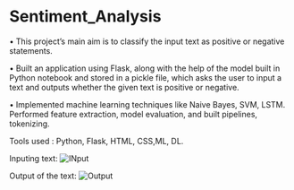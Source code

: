 # Sentiment_Analysis

• This project’s main aim is to classify the input text as positive or negative statements.

• Built an application using Flask, along with the help of the model built in Python notebook and stored in a pickle file,
which asks the user to input a text and outputs whether the given text is positive or negative.

• Implemented machine learning techniques like Naive Bayes, SVM, LSTM. Performed feature extraction, model
evaluation, and built pipelines, tokenizing.

Tools used : Python, Flask, HTML, CSS,ML, DL.

Inputing text: ![INput](https://github.com/Karthik110505/Data-Science-Project-Series./assets/140957865/141106c2-f138-48ed-af49-e224bedc2f50)

Output of the text: ![Output](https://github.com/Karthik110505/Data-Science-Project-Series./assets/140957865/6deca27f-5880-4c6c-8352-a6cec8bd6f37)
